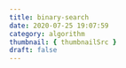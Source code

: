 ```yaml
---
title: binary-search
date: 2020-07-25 19:07:59
category: algorithm
thumbnail: { thumbnailSrc }
draft: false
---
```


